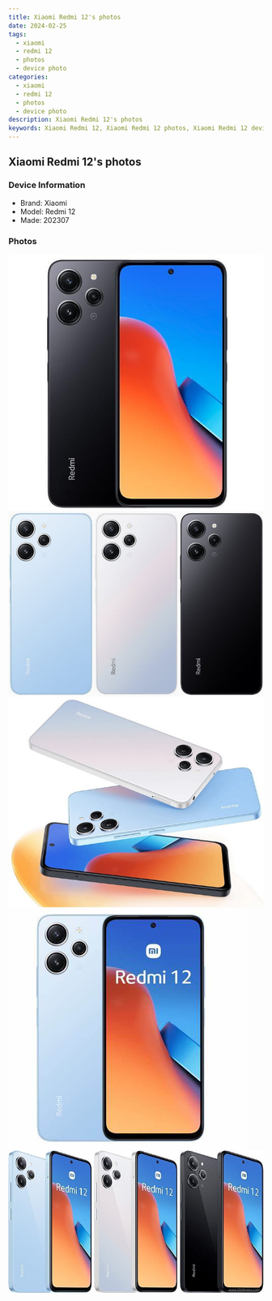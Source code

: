 ```yaml
---
title: Xiaomi Redmi 12's photos
date: 2024-02-25
tags: 
  - xiaomi
  - redmi 12
  - photos
  - device photo
categories: 
  - xiaomi
  - redmi 12
  - photos
  - device photo
description: Xiaomi Redmi 12's photos
keywords: Xiaomi Redmi 12, Xiaomi Redmi 12 photos, Xiaomi Redmi 12 device photo
---
```


## Xiaomi Redmi 12's photos

### Device Information

- Brand: Xiaomi
- Model: Redmi 12
- Made: 202307

### Photos

![/images/best-assets/devices/xiaomi/xiaomi-redmi-12/1.jpg](/images/best-assets/devices/xiaomi/xiaomi-redmi-12/1.jpg)
![/images/best-assets/devices/xiaomi/xiaomi-redmi-12/2.jpg](/images/best-assets/devices/xiaomi/xiaomi-redmi-12/2.jpg)
![/images/best-assets/devices/xiaomi/xiaomi-redmi-12/3.jpg](/images/best-assets/devices/xiaomi/xiaomi-redmi-12/3.jpg)
![/images/best-assets/devices/xiaomi/xiaomi-redmi-12/4.jpg](/images/best-assets/devices/xiaomi/xiaomi-redmi-12/4.jpg)
![/images/best-assets/devices/xiaomi/xiaomi-redmi-12/5.jpg](/images/best-assets/devices/xiaomi/xiaomi-redmi-12/5.jpg)
